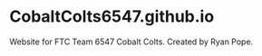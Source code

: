 CobaltColts6547.github.io
=========================

Website for FTC Team 6547 Cobalt Colts. Created by Ryan Pope.

